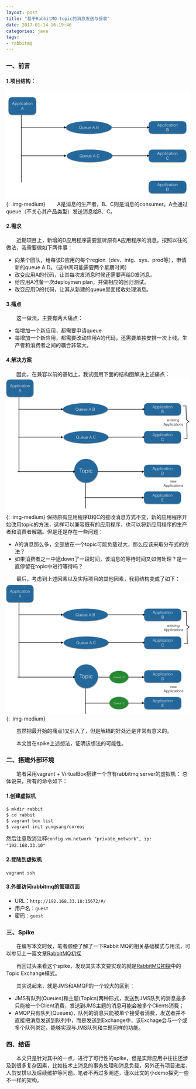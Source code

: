 ```yaml
---
layout: post
title: "基于RabbitMQ topic的消息发送与接收"
date: 2017-01-14 16:19:46
categories: java
tags: 
- rabbitmq
---
```

### 一、前言

#### 1.项目结构：
![](/assets/img/2017/rabbit-1.png){: .img-medium}
　　A是消息的生产者，B、C则是消息的consumer。A会通过queue（不关心其产品类型）发送消息给B、C。

#### 2.需求
　　近期项目上，新增的D应用程序需要监听原有A应用程序的消息。按照以往的做法，我需要做如下两件事：
* 向某个团队，给每该D应用的每个region（dev、intg、sys、prod等），申请新的queue A.D。（这中间可能需要两个星期时间）
* 改变应用A的代码，让其每次发消息时候还需要再给D发消息。
* 给应用A准备一次deploymen plan，并做相应的回归测试。
* 改变应用D的代码，让其从新建的queue里面接收处理消息。

#### 3.痛点
　　这一做法，主要有两大痛点：
* 每增加一个新应用，都需要申请queue
* 每增加一个新应用，都需要改动应用A的代码，还需要单独安排一次上线。生产者和消费者之间的耦合非常大。

#### 4.解决方案
　　因此，在兼容以前的基础上，我试图用下面的结构图解决上述痛点：
![](/assets/img/2017/rabbit-2.png){: .img-medium}
保持原有应用程序B和C的接收消息方式不变，新的应用程序开始改用topic的方法，这样可以兼容既有的应用程序，也可以将新应用程序的生产者和消费者解耦。但是还是存在一些问题：
* A的消息那么多，全部放在一个topic可能负载过大，那么应该采取分布式的方法？
* 如果消费者之一中途down了一段时间，该消息的等待时间又如何处理？是一直停留在topic中进行等待吗？

　　最后，考虑到上述因素以及实际项目的其他因素，我将结构变成了如下：
![](/assets/img/2017/rabbit-3.png){: .img-medium}

　　虽然把最开始的痛点1又引入了，但是解耦的好处还是非常有意义的。

　　本文旨在spike上述想法，证明该想法的可能性。

### 二、搭建外部环境
　　笔者采用vagrant + VirtualBox搭建一个含有rabbitmq server的虚拟机：
总体说来，所有的命令如下：

#### 1.创建虚拟机
```
$ mkdir rabbit
$ cd rabbit
$ vagrant box list
$ vagrant init yungsang/coreos
```
然后注意取消注释`config.vm.network "private_network", ip: "192.168.33.10"`
 
#### 2.登陆到虚拟机
```
vagrant ssh
```

#### 3.外部访问rabbitmq的管理页面
* URL：`http://192.168.33.10:15672/#/`  
* 用户名：`guest`  
* 密码：`guest`  

### 三、Spike
　　在编写本文时候，笔者顺便了解了一下Rabbit MQ的相关基础模式与用法，可以参见上一篇文章[RabbitMQ初探](http://zhangyuyu.github.io/rabbitmq/)

　　再回过头来看这个spike，发现其实本文要实现的就是[RabbitMQ初探](http://zhangyuyu.github.io/rabbitmq/)中的Topic Exchange模式。

　　其实说起来，就是JMS和AMQP的一个较大的区别：
- JMS有队列(Queues)和主题(Topics)两种形式，发送到JMS队列的消息最多只能被一个Client消费，发送到JMS主题的消息可能会被多个Clients消费；
- AMQP只有队列(Queues)，队列的消息只能被单个接受者消费，发送者并不直接把消息发送到队列中，而是发送到Exchange中，该Exchage会与一个或多个队列绑定，能够实现与JMS队列和主题同样的功能。

### 四、结语
　　本文只是针对其中的一点，进行了可行性的spike，但是实际应用中往往还涉及到很多复杂因素，比如技术上消息的事务处理和消息负载，另外还有项目进度、人员安排以及后续维护等问题。笔者不再过多阐述，谨以此文的小demo探究一些不一样的架构。

